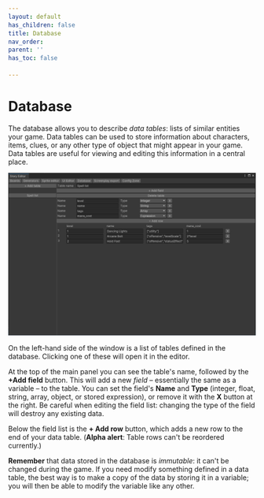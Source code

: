 ```yaml
---
layout: default
has_children: false
title: Database
nav_order: 
parent: ''
has_toc: false

---
```

# Database

The database allows you to describe _data tables_: lists of similar entities your game. Data tables can be used to store information about characters, items, clues, or any other type of object that might appear in your game. Data tables are useful for viewing and editing this information in a central place.

![](/assets/images/spell-list.png)

On the left-hand side of the window is a list of tables defined in the database. Clicking one of these will open it in the editor.

At the top of the main panel you can see the table's name, followed by the **+Add field** button. This will add a new _field_ – essentially the same as a variable – to the table. You can set the field's **Name** and **Type** (integer, float, string, array, object, or stored expression), or remove it with the **X** button at the right. Be careful when editing the field list: changing the type of the field will destroy any existing data. 

Below the field list is the **+ Add row** button, which adds a new row to the end of your data table. (**Alpha alert**: Table rows can't be reordered currently.)

**Remember** that data stored in the database is _immutable_: it can't be changed during the game. If you need modify something defined in a data table, the best way is to make a copy of the data by storing it in a variable; you will then be able to modify the variable like any other.